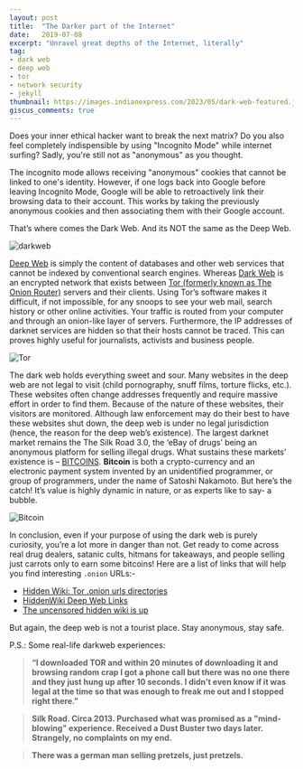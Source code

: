 ```yaml
---
layout: post
title:  "The Darker part of the Internet"
date:   2019-07-08
excerpt: "Unravel great depths of the Internet, literally"
tag:
- dark web 
- deep web
- tor
- network security
- jekyll
thumbnail: https://images.indianexpress.com/2023/05/dark-web-featured.jpg?w=640
giscus_comments: true
---
```


Does your inner ethical hacker want to break the next matrix? Do you also feel completely indispensible by using "Incognito Mode" while internet surfing? Sadly, you're still not as "anonymous" as you thought.

The incognito mode allows receiving "anonymous" cookies that cannot be linked to one's identity. However, if one logs back into Google before leaving Incognito Mode, Google will be able to retroactively link their browsing data to their account. This works by taking the previously anonymous cookies and then associating them with their Google account.

That’s where comes the Dark Web. 
And its NOT the same as the Deep Web.

![darkweb](https://stardiariesweb.files.wordpress.com/2017/04/dark-web.jpg)

[Deep Web](https://encyclopediadramatica.se/index.php?diff=prev&oldid=400213&title=Deep_web) is simply the content of databases and other web services that cannot be indexed by conventional search engines. Whereas [Dark Web](https://encyclopediadramatica.se/index.php?diff=prev&oldid=400213&title=Deep_web) is an encrypted network that exists between [Tor (formerly known as The Onion Router)](https://www.torproject.org/about/overview) servers and their clients. Using Tor’s software makes it difficult, if not impossible, for any snoops to see your web mail, search history or other online activities. Your traffic is routed from your computer and through an onion-like layer of servers. Furthermore, the IP addresses of darknet services are hidden so that their hosts cannot be traced. This can proves highly useful for journalists, activists and business people.

![Tor](https://media.springernature.com/original/springer-static/image/chp%3A10.1007%2F978-3-030-01659-3_45/MediaObjects/471865_1_En_45_Fig2_HTML.png)

The dark web holds everything sweet and sour. Many websites in the deep web are not legal to visit (child pornography, snuff films, torture flicks, etc.). These websites often change addresses frequently and require massive effort in order to find them. Because of the nature of these websites, their visitors are monitored. Although law enforcement may do their best to have these websites shut down, the deep web is under no legal jurisdiction (hence, the reason for the deep web’s existence). The largest darknet market remains the The Silk Road 3.0, the ‘eBay of drugs’ being an anonymous platform for selling illegal drugs. What sustains these markets’ existence is – [BITCOINS](https://bitcoin.org/en/). **Bitcoin** is both a crypto-currency and an electronic payment system invented by an unidentified programmer, or group of programmers, under the name of Satoshi Nakamoto. But here’s the catch! It’s value is highly dynamic in nature, or as experts like to say- a bubble.

![Bitcoin](https://2.bp.blogspot.com/-XNTCtEiPrvU/WS48N716KnI/AAAAAAAAMFY/-imLxGYUNF01l6gR4WOo6CpVLBR5IYkKACLcB/s1600/bitcoin%2Bdynamic%2Bequilibrium%2B1.png)

In conclusion, even if your purpose of using the dark web is purely curiosity, you’re a lot more in danger than not. Get ready to come across real drug dealers, satanic cults, hitmans for takeaways, and people selling just carrots only to earn some bitcoins! Here are a list of links that will help you find interesting `.onion` URLs:-

- [Hidden Wiki: Tor .onion urls directories](http://thehiddenwiki.org/)
- [HiddenWiki Deep Web Links](http://the-hidden-wiki.com/)
- [The uncensored hidden wiki is up](https://www.reddit.com/r/TOR/comments/2mxqdp/the_uncensored_hidden_wiki_is_up/)

But again, the deep web is not a tourist place. Stay anonymous, stay safe.

P.S.: Some real-life darkweb experiences:

> **“I downloaded TOR and within 20 minutes of downloading it and browsing random crap I got a phone call but there was no one there and they just hung up after 10 seconds. I didn’t even know if it was legal at the time so that was enough to freak me out and I stopped right there.”**

> **Silk Road. Circa 2013. Purchased what was promised as a "mind-blowing" experience. Received a Dust Buster two days later. Strangely, no complaints on my end.**

> **There was a german man selling pretzels, just pretzels.**
